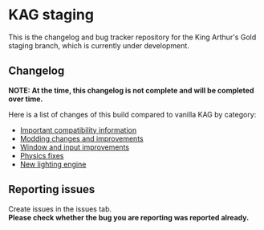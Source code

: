 # KAG staging

This is the changelog and bug tracker repository for the King Arthur's Gold staging branch, which is currently under development.

## Changelog

**NOTE: At the time, this changelog is not complete and will be completed over time.**

Here is a list of changes of this build compared to vanilla KAG by category:
- [Important compatibility information](compatibility.md)
- [Modding changes and improvements](modding.md)
- [Window and input improvements](window-improvements.md)
- [Physics fixes](physics.md)
- [New lighting engine](lighting.md)

## Reporting issues

Create issues in the issues tab.  
**Please check whether the bug you are reporting was reported already.**